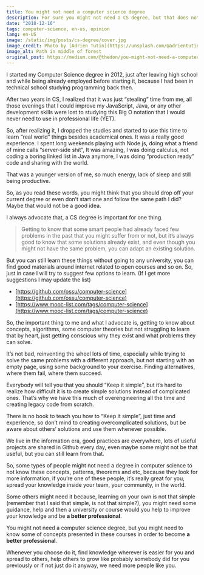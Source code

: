 ```yaml
---
title: You might not need a computer science degree
description: For sure you might not need a CS degree, but that does not mean that you shouldn't learn it somehow.
date: "2018-12-16"
tags: computer-science, en-us, opinion
lang: en-US
image: /static/img/posts/cs-degree/cover.jpg
image_credit: Photo by [Adrien Tutin](https://unsplash.com/@adrientutinphoto?utm_source=thedon.com.br&utm_medium=referral) on [Unsplash](https://unsplash.com/?utm_source=thedon.com.br&utm_medium=referral)
image_alt: Path in middle of forest
original_post: https://medium.com/@thedon/you-might-not-need-a-computer-science-degree-36412005bf9c
---
```


I started my Computer Science degree in 2012, just after leaving high school and while being already employed before starting it, because I had been in technical school studying programming back then.

After two years in CS, I realized that it was just “stealing” time from me, all those evenings that I could improve my JavaScript, Java, or any other development skills were lost to studying this Big O notation that I would never need to use in professional life (YET).

So, after realizing it, I dropped the studies and started to use this time to learn “real world” things besides academical ones. It was a really good experience. I spent long weekends playing with Node.js, doing what a friend of mine calls “server-side shit”, It was amazing, I was doing calculus, not coding a boring linked list in Java anymore, I was doing “production ready” code and sharing with the world.

That was a younger version of me, so much energy, lack of sleep and still being productive.

So, as you read these words, you might think that you should drop off your current degree or even don’t start one and follow the same path I did? Maybe that would not be a good idea.

I always advocate that, a CS degree is important for one thing.

> Getting to know that some smart people had already faced few problems in the past that you might suffer from or not, but it’s always good to know that some solutions already exist, and even though you might not have the same problem, you can adapt an existing solution.
> 

But you can still learn these things without going to any university, you can find good materials around internet related to open courses and so on. So, just in case I will try to suggest few options to learn. (If I get more suggestions I may update the list)

- [https://github.com/ossu/computer-science](https://github.com/ossu/computer-science)
- [https://www.mooc-list.com/tags/computer-science](https://www.mooc-list.com/tags/computer-science)

So, the important thing to me and what I advocate is, getting to know about concepts, algorithms, some computer theories but not struggling to learn that by heart, just getting conscious why they exist and what problems they can solve.

It’s not bad, reinventing the wheel lots of time, especially while trying to solve the same problems with a different approach, but not starting with an empty page, using some background to your exercise. Finding alternatives, where them fail, where them succeed.

Everybody will tell you that you should “Keep it simple”, but it’s hard to realize how difficult it is to create simple solutions instead of complicated ones. That’s why we have this much of overengineering all the time and creating legacy code from scratch.

There is no book to teach you how to “Keep it simple”, just time and experience, so don’t mind to creating overcomplicated solutions, but be aware about others’ solutions and use them whenever possible.

We live in the information era, good practices are everywhere, lots of useful projects are shared in Github every day, even maybe some might not be that useful, but you can still learn from that.

So, some types of people might not need a degree in computer science to not know these concepts, patterns, theorems and etc, because they look for more information, if you’re one of these people, it’s really great for you, spread your knowledge inside your team, your community, in the world.

Some others might need it because, learning on your own is not that simple (remember that I said that simple, is not that simple?), you might need some guidance, help and then a university or course would you help to improve your knowledge and be **a better professional**.

You might not need a computer science degree, but you might need to know some of concepts presented in these courses in order to become **a better professional**.

Whenever you choose do it, find knowledge wherever is easier for you and spread to others, help others to grow like probably somebody did for you previously or if not just do it anyway, we need more people like you.
